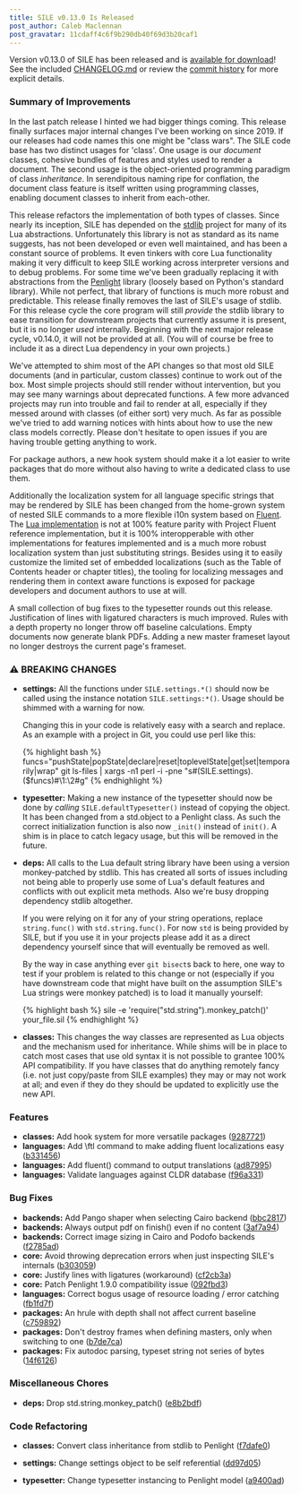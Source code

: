 ```yaml
---
title: SILE v0.13.0 Is Released
post_author: Caleb Maclennan
post_gravatar: 11cdaff4c6f9b290db40f69d3b20caf1
---
```

Version v0.13.0 of SILE has been released and is [available for download][release]!
See the included [CHANGELOG.md][changelog] or review the [commit history][commits] for more explicit details.

### Summary of Improvements

In the last patch release I hinted we had bigger things coming.
This release finally surfaces major internal changes I've been working on since 2019.
If our releases had code names this one might be "class wars".
The SILE code base has two distinct usages for 'class'.
One usage is our *document* classes, cohesive bundles of features and styles used to render a document.
The second usage is the object-oriented programming paradigm of class *inheritance*.
In serendipitous naming ripe for conflation, the document class feature is itself written using programming classes, enabling document classes to inherit from each-other.

This release refactors the implementation of both types of classes.
Since nearly its inception, SILE has depended on the [stdlib][std] project for many of its Lua abstractions.
Unfortunately this library is not as standard as its name suggests, has not been developed or even well maintained, and has been a constant source of problems.
It even tinkers with core Lua functionality making it very difficult to keep SILE working across interpreter versions and to debug problems.
For some time we've been gradually replacing it with abstractions from the [Penlight][pl] library (loosely based on Python's standard library).
While not perfect, that library of functions is much more robust and predictable.
This release finally removes the last of SILE's usage of stdlib.
For this release cycle the core program will still *provide* the stdlib library to ease transition for downstream projects that currently assume it is present, but it is no longer *used* internally.
Beginning with the next major release cycle, v0.14.0, it will not be provided at all.
(You will of course be free to include it as a direct Lua dependency in your own projects.)

We've attempted to shim most of the API changes so that most old SILE documents (and in particular, custom classes) continue to work out of the box.
Most simple projects should still render without intervention, but you may see many warnings about deprecated functions.
A few more advanced projects may run into trouble and fail to render at all, especially if they messed around with classes (of either sort) very much.
As far as possible we've tried to add warning notices with hints about how to use the new class models correctly.
Please don't hesitate to open issues if you are having trouble getting anything to work.

For package authors, a new hook system should make it a lot easier to write packages that do more without also having to write a dedicated class to use them.

Additionally the localization system for all language specific strings that may be rendered by SILE has been changed from the home-grown system of nested SILE commands to a more flexible i10n system based on [Fluent][fluent].
The [Lua implementation][fluent-lua] is not at 100% feature parity with Project Fluent reference implementation, but it is 100% interopperable with other implementations for features implemented and is a much more robust localization system than just substituting strings.
Besides using it to easily customize the limited set of embedded localizations (such as the Table of Contents header or chapter titles), the tooling for localizing messages and rendering them in context aware functions is exposed for package developers and document authors to use at will.

A small collection of bug fixes to the typesetter rounds out this release.
Justification of lines with ligatured characters is much improved.
Rules with a depth property no longer throw off baseline calculations.
Empty documents now generate blank PDFs.
Adding a new master frameset layout no longer destroys the current page's frameset.

### ⚠ BREAKING CHANGES

* **settings:** All the functions under `SILE.settings.*()` should now be
	called using the instance notation `SILE.settings:*()`. Usage should be
	shimmed with a warning for now.

	Changing this in your code is relatively easy with a search and replace.
	As an example with a project in Git, you could use perl like this:

	{% highlight bash %}
	funcs="pushState|popState|declare|reset|toplevelState|get|set|temporarily|wrap"
	git ls-files | xargs -n1 perl -i -pne "s#(SILE\.settings)\.($funcs)#\1:\2#g"
	{% endhighlight %}

* **typesetter:** Making a new instance of the typesetter should now be
	done by *calling* `SILE.defaultTypesetter()` instead of copying the
	object. It has been changed from a std.object to a Penlight class. As
	such the correct initialization function is also now `_init()` instead
	of `init()`. A shim is in place to catch legacy usage, but this will be
	removed in the future.

* **deps:** All calls to the Lua default string library have been
	using a version monkey-patched by stdlib. This has created all sorts of
	issues including not being able to properly use some of Lua's default
	features and conflicts with out explicit meta methods. Also we're busy
	dropping dependency stdlib altogether.

	If you were relying on it for any of your string operations, replace
	`string.func()` with `std.string.func()`. For now `std` is being
	provided by SILE, but if you use it in your projects please add it as
	a direct dependency yourself since that will eventually be removed as
	well.

	By the way in case anything ever `git bisect`s back to here, one way to
	test if your problem is related to this change or not (especially if you
	have downstream code that might have built on the assumption SILE's Lua
	strings were monkey patched) is to load it manually yourself:

	{% highlight bash %}
	sile -e 'require("std.string").monkey_patch()' your_file.sil
	{% endhighlight %}

* **classes:** This changes the way classes are represented as Lua
	objects and the mechanism used for inheritance. While shims will be in
	place to catch most cases that use old syntax it is not possible to
	grantee 100% API compatibility. If you have classes that do anything
	remotely fancy (i.e. not just copy/paste from SILE examples) they may or
	may not work at all; and even if they do they should be updated to
	explicitly use the new API.

### Features

* **classes:** Add hook system for more versatile packages ([9287721](https://github.com/sile-typesetter/sile/commit/9287721217970a6262a25f5fe697ac211d1ebaca))
* **languages:** Add \ftl command to make adding fluent localizations easy ([b331456](https://github.com/sile-typesetter/sile/commit/b3314564afa5d4e38dc5f28277b13aa9dbe8668b))
* **languages:** Add fluent() command to output translations ([ad87995](https://github.com/sile-typesetter/sile/commit/ad87995ebbbce464b3a7075961db29e681607823))
* **languages:** Validate languages against CLDR database ([f96a331](https://github.com/sile-typesetter/sile/commit/f96a33133ecefa641e06139f90bc6b1931be5656))


### Bug Fixes

* **backends:** Add Pango shaper when selecting Cairo backend ([bbc2817](https://github.com/sile-typesetter/sile/commit/bbc2817c01e20ba04c5fe7d4c40de4c9b5155ffc))
* **backends:** Always output pdf on finish() even if no content ([3af7a94](https://github.com/sile-typesetter/sile/commit/3af7a94d39b11555cf2159f5f4a9c416259f7fa3))
* **backends:** Correct image sizing in Cairo and Podofo backends ([f2785ad](https://github.com/sile-typesetter/sile/commit/f2785ade39842caf40519239ee58e3db3e17cc9d))
* **core:** Avoid throwing deprecation errors when just inspecting SILE's internals ([b303059](https://github.com/sile-typesetter/sile/commit/b303059fe85d323d8a459e8025340464f4bdd0dd))
* **core:** Justify lines with ligatures (workaround) ([cf2cb3a](https://github.com/sile-typesetter/sile/commit/cf2cb3a34e72132705bda3e9fbe4bb97ac37e1f8))
* **core:** Patch Penlight 1.9.0 compatibility issue ([092fbd3](https://github.com/sile-typesetter/sile/commit/092fbd38c60677a92029a8504d5baa8c9e25c37b))
* **languages:** Correct bogus usage of resource loading / error catching ([fb1fd7f](https://github.com/sile-typesetter/sile/commit/fb1fd7f1cb39ee7d36b6d5253da94f906afba8f2))
* **packages:** An hrule with depth shall not affect current baseline ([c759892](https://github.com/sile-typesetter/sile/commit/c759892d09b9ffa1c3c2d25d69d0324b34884b13))
* **packages:** Don't destroy frames when defining masters, only when switching to one ([b7de7ca](https://github.com/sile-typesetter/sile/commit/b7de7caadf5b07f819f3e483f0f1712d06d9facc))
* **packages:** Fix autodoc parsing, typeset string not series of bytes ([14f6126](https://github.com/sile-typesetter/sile/commit/14f61266b6b19835d1019d94015d2e0bfa2612b1))


### Miscellaneous Chores

* **deps:** Drop std.string.monkey_patch() ([e8b2bdf](https://github.com/sile-typesetter/sile/commit/e8b2bdf96b50646698c75961fddff2da26ce57ec))


### Code Refactoring

* **classes:** Convert class inheritance from stdlib to Penlight ([f7dafe0](https://github.com/sile-typesetter/sile/commit/f7dafe0623a981e9532fbb0108876517786bd1d8))
* **settings:** Change settings object to be self referential ([dd97d05](https://github.com/sile-typesetter/sile/commit/dd97d05cf02e89213492d1308544177a482de7ea))
* **typesetter:** Change typesetter instancing to Penlight model ([a9400ad](https://github.com/sile-typesetter/sile/commit/a9400ad0e759b6b8787b4307c10984ce91e354dc))


  [release]: https://github.com/sile-typesetter/sile/releases/tag/v0.13.0
  [changelog]: https://github.com/sile-typesetter/sile/blob/master/CHANGELOG.md
  [commits]: https://github.com/sile-typesetter/sile/compare/v0.12.5...v0.13.0
  [pl]: https://lunarmodules.github.io/Penlight
  [std]: https://lua-stdlib.github.io/lua-stdlib
  [fluent]: https://projectfluent.org
  [fluent-lua]: https://github.com/alerque/fluent-lua
